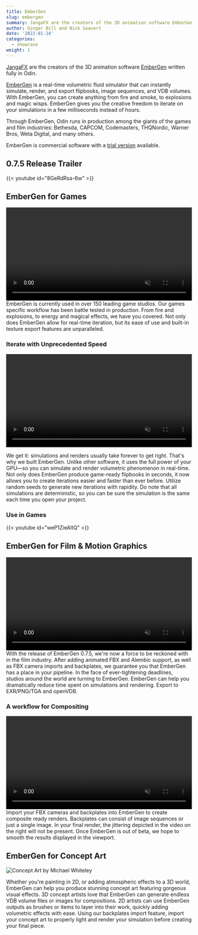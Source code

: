 ```yaml
---
title: EmberGen
slug: embergen
summary: JangaFX are the creators of the 3D animation software EmberGen written fully in Odin. <video width="100%" autoplay loop muted class="showcase-preview"><source src="https://jangafx.com/Q12021Launch/Media_Organized/videos/EmberGen/Film/film-composite.mp4"></video>
author: Ginger Bill and Nick Seavert
date: '2022-01-24'
categories:
  - showcase
weight: 1
---
```


[JangaFX](https://jangafx.com/) are the creators of the 3D animation software [EmberGen](https://jangafx.com/software/embergen/) written fully in Odin.

[EmberGen](https://jangafx.com/software/embergen/) is a real-time volumetric fluid simulator that can instantly simulate, render, and export flipbooks, image sequences, and VDB volumes. With EmberGen, you can create anything from fire and smoke, to explosions and magic wisps. EmberGen gives you the creative freedom to iterate on your simulations in a few milliseconds instead of hours.

Through EmberGen, Odin runs in production among the giants of the games and film industries: Bethesda, CAPCOM, Codemasters, THQNordic, Warner Bros, Weta Digital, and many others.

EmberGen is commercial software with a [trial version](https://jangafx.com/software/embergen/download/) available.
<div class="clearfix"></div>


## 0.7.5 Release Trailer

{{< youtube id="8GeRdRsa-6w" >}}


## EmberGen for Games

<video width="100%" autoplay loop muted class="showcase-left"><source src="https://jangafx.com/Q12021Launch/Media_Organized/videos/EmberGen/Games/theascent.mp4"></video>
EmberGen is currently used in over 150 leading game studios. Our games specific workflow has been battle tested in production. From fire and explosions, to energy and magical effects, we have you covered. Not only does EmberGen allow for real-time iteration, but its ease of use and built-in texture export features are unparalleled.

<div class="clearfix"></div>

### Iterate with Unprecedented Speed

<video width="100%" autoplay loop muted class="showcase-right"><source src="https://jangafx.com/Q12021Launch/Media_Organized/videos/EmberGen/Games/embergen-iterations.mp4"></video>

We get it: simulations and renders usually take forever to get right. That's why we built EmberGen. Unlike other software, it uses the full power of your GPU—so you can simulate and render volumetric phenomenon in real-time. Not only does EmberGen produce game-ready flipbooks in seconds, it now allows you to create iterations easier and faster than ever before. Utilize random seeds to generate new iterations with rapidity. Do note that all simulations are deterministic, so you can be sure the simulation is the same each time you open your project.

<div class="clearfix"></div>


### Use in Games

{{< youtube id="weP1ZieAltQ" >}}

## EmberGen for Film & Motion Graphics

<video width="100%" autoplay loop muted class="showcase-right"><source src="https://jangafx.com/Q12021Launch/Media_Organized/videos/EmberGen/Film/wargaming-01.mp4"></video>
With the release of EmberGen 0.7.5, we're now a force to be reckoned with in the film industry. After adding animated FBX and Alembic support, as well as FBX camera imports and backplates, we guarantee you that EmberGen has a place in your pipeline. In the face of ever-tightening deadlines, studios around the world are turning to EmberGen. EmberGen can help you dramatically reduce time spent on simulations and rendering. Export to EXR/PNG/TGA and openVDB.

<div class="clearfix"></div>

### A workflow for Compositing


<video width="100%" autoplay loop muted class="showcase-left"><source src="https://jangafx.com/Q12021Launch/Media_Organized/videos/EmberGen/Film/film-composite.mp4"></video>
Import your FBX cameras and backplates into EmberGen to create composite ready renders. Backplates can consist of image sequences or just a single image. In your final render, the jittering depicted in the video on the right will not be present. Once EmberGen is out of beta, we hope to smooth the results displayed in the viewport.

<div class="clearfix"></div>


## EmberGen for Concept Art

<img src="https://jangafx.com/Q12021Launch/Media_Organized/images/Products/EmberGen/michael-whiteley-depotscene-1-side.jpg" alt="Concept Art by Michael Whiteley" class="showcase-right">

Whether you're painting in 2D, or adding atmospheric effects to a 3D world, EmberGen can help you produce stunning concept art featuring gorgeous visual effects. 3D concept artists love that EmberGen can generate endless VDB volume files or images for compositions. 2D artists can use EmberGen outputs as brushes or items to layer into their work, quickly adding volumetric effects with ease. Using our backplates import feature, import your concept art to properly light and render your simulation before creating your final piece.

<div class="clearfix"></div>
